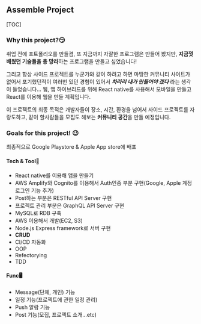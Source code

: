 ## **Assemble Project**

[TOC]

### Why this project?😏

취업 전에 포트폴리오를 만들겸, 또 지금까지 자잘한 프로그램은 만들어 봤지만, **지금껏 배웠던 기술들을 총 망라**하는 프로그램을 만들고 싶었습니다! 

그리고 항상 사이드 프로젝트를 누군가와 같이 하려고 하면 마땅한 커뮤니티 사이트가 없어서 포기했던적이 여러번 있던 경험이 있어서 ***차라리 내가 만들어야 겠다*** 라는 생각이 들었습니다... 웹, 앱 하이브리드를 위해 React native를 사용해서 모바일을 만들고 React를 이용해 웹을 만들 계획입니다.

이 프로젝트의 최종 목적은 개발자들이 장소, 시간, 환경을 넘어서 사이드 프로젝트를 자랑도하고, 같이 할사람들을 모집도 해보는 **커뮤니티 공간**을 만들 예정입니다.



### Goals for this project! 😉

최종적으로 Google Playstore & Apple App store에 배포



#### Tech & Tool🔧

- React native를 이용해 앱을 만들기
- AWS Amplify와 Cognito를 이용해서 Auth인증 부분 구현(Google, Apple 계정 로그인 기능 추가)
- Post하는 부분은 RESTful API Server 구현
- 프로젝트 관리 부분은 GraphQL API Server 구현
- MySQL로 RDB 구축
- AWS 이용해서 개발(EC2, S3)
- Node.js Express framework로 서버 구현
- **CRUD**
- CI/CD 자동화
- OOP
- Refectorying
- TDD



#### Func🖥️

- Message(단체, 개인) 기능
- 일정 기능(프로젝트에 관한 일정 관리)
- Push 알람 기능
- Post 기능(모집, 프로젝트 소개...etc)

